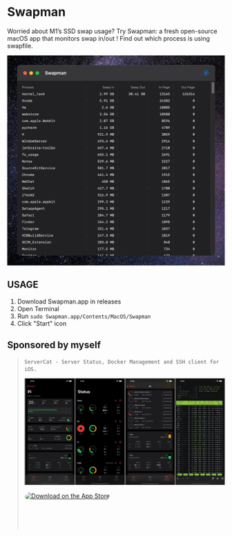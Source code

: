 #  Swapman

Worried about M1’s SSD swap usage?  Try Swapman: a fresh open-source macOS app that monitors swap in/out ! Find out which process is using swapfile.

![Screenshot](./Screenshot.jpg)

## USAGE

1. Download Swapman.app in releases
2. Open Terminal
3. Run `sudo Swapman.app/Contents/MacOS/Swapman`
4. Click "Start" icon

## Sponsored by myself

>
> `ServerCat - Server Status, Docker Management and SSH client for iOS.`
>
> ![sponsor](./sponsor.jpg)
>
> <a href="https://apps.apple.com/us/app/servercat-linux-status-ssh/id1501532023?itsct=apps_box&amp;itscg=30200" 
style="display: inline-block; overflow: hidden; border-radius: 13px; width: 250px; height: 83px;">
<img src="https://tools.applemediaservices.com/api/badges/download-on-the-app-store/white/en-US?size=250x83&amp;releaseDate=1587945600&h=02cf87f0f77544ea636fac5717141481" alt="Download on the App Store" style="border-radius: 13px; width: 250px; height: 83px;"></a>